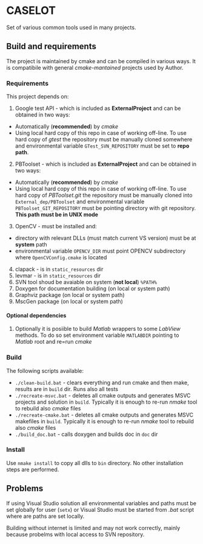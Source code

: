CASELOT
=========
Set of various common tools used in many projects.

Build and requirements
----------------------
The project is maintained by cmake and can be compiled in various ways. It is compatibile with general *cmake-mantained* projects used by Author.

### Requirements ###

This project depends on:

 1. Google test API - which is included as **ExternalProject** and can be obtained in two ways:
  * Automatically (**recommended**) by *cmake*
  * Using local hard copy of this repo in case of working off-line. To use hard copy of *gtest* the repository must be manually cloned somewhere and environmental variable `GTest_SVN_REPOSITORY` must be set to **repo path**.
 2. PBToolset - which is included as **ExternalProject** and can be obtained in two ways:
  * Automatically (**recommended**) by *cmake*
  * Using local hard copy of this repo in case of working off-line. To use hard copy of *PBToolset.git* the repository must be manually cloned into `External_dep/PBToolset` and environmental variable `PBToolset_GIT_REPOSITORY` must be pointing directory with git repository. **This path must be in UNIX mode**
 3. OpenCV - must be installed and:
  * directory with relevant DLLs (must match current VS version) must be at **system** path
  * environmental variable `OPENCV_DIR` must point OPENCV subdirectory where `OpenCVConfig.cmake` is located
 4. clapack - is in `static_resources` dir
 5. levmar - is in `static_resources` dir
 6. SVN tool shoud be avaiable on system (**not local**) `%PATH%`
 7. Doxygen for documentation building (on local or system path)
 8. Graphviz package (on local or system path)
 9. MscGen package (on local or system path)

 #### Optional dependencies ####

 1. Optionally it is posiible to build *Matlab* wrappers to some *LabView* methods. To do so set environment variable `MATLABDIR` pointing to *Matlab* root and re=run *cmake* 

### Build ###
The following scripts available:

 * `./clean-build.bat` - clears everything and run cmake and then make, results are in `build` dir. Runs also all tests
 * `./recreate-msvc.bat` - deletes all cmake outputs and generates MSVC projects and solution in `build`. Typically it is enough to re-run *nmake* tool to rebuild also *cmake* files
 * `./recreate-cmake.bat` - deletes all cmake outputs and generates MSVC makefiles in `build`. Typically it is enough to re-run *nmake* tool to rebuild also *cmake* files
 * `./build_doc.bat` - calls doxygen and builds doc in `doc` dir
 
### Install ###
Use `nmake install` to copy all dlls to `bin` directory. No other installation steps are performed.

Problems
--------
If using Visual Studio solution all environmental variables and paths must be set globally for user (`setx`) or Visual Studio must be started from *.bat* script where are paths are set locally.

Building without internet is limited and may not work correctly, mainly because probelms with local access to SVN repository.
